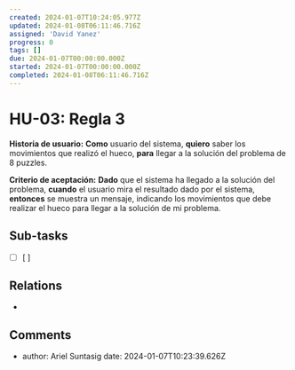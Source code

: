 ```yaml
---
created: 2024-01-07T10:24:05.977Z
updated: 2024-01-08T06:11:46.716Z
assigned: 'David Yanez'
progress: 0
tags: []
due: 2024-01-07T00:00:00.000Z
started: 2024-01-07T00:00:00.000Z
completed: 2024-01-08T06:11:46.716Z
---
```


# HU-03: Regla 3

**Historia de usuario:**    **Como** usuario del sistema, **quiero** saber los movimientos que realizó el hueco, **para** llegar a la solución del problema de 8 puzzles.                  
                                                                                                
**Criterio de aceptación:**  **Dado** que el sistema ha llegado a la solución del problema, **cuando** el usuario mira el resultado dado por el sistema, **entonces** se muestra un mensaje, indicando los movimientos que debe realizar el hueco para llegar a la solución de mi problema.

## Sub-tasks

- [ ] [ ]

## Relations

- [](.md)

## Comments

- author: Ariel Suntasig
  date: 2024-01-07T10:23:39.626Z
  
